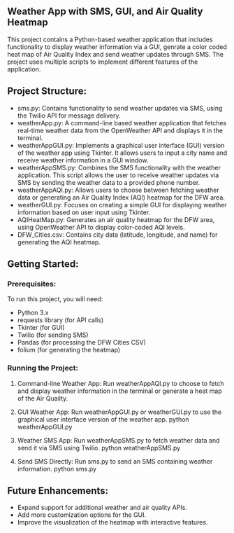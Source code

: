 ## Weather App with SMS, GUI, and Air Quality Heatmap

This project contains a Python-based weather application that includes functionality to display weather information via a GUI, genrate a color coded heat map of Air Quality Index and send weather updates through SMS. The project uses multiple scripts to implement different features of the application.

## Project Structure:

- sms.py: Contains functionality to send weather updates via SMS, using the Twilio API for message delivery.
- weatherApp.py: A command-line based weather application that fetches real-time weather data from the OpenWeather API and displays it in the terminal.
- weatherAppGUI.py: Implements a graphical user interface (GUI) version of the weather app using Tkinter. It allows users to input a city name and receive weather information in a GUI window.
- weatherAppSMS.py: Combines the SMS functionality with the weather application. This script allows the user to receive weather updates via SMS by sending the weather data to a provided phone number.
- weatherAppAQI.py: Allows users to choose between fetching weather data or generating an Air Quality Index (AQI) heatmap for the DFW area.
- weatherGUI.py: Focuses on creating a simple GUI for displaying weather information based on user input using Tkinter.
- AQIHeatMap.py: Generates an air quality heatmap for the DFW area, using OpenWeather API to display color-coded AQI levels.
- DFW_Cities.csv: Contains city data (latitude, longitude, and name) for generating the AQI heatmap.

## Getting Started:

### Prerequisites:
To run this project, you will need:
- Python 3.x
- requests library (for API calls)
- Tkinter (for GUI)
- Twilio (for sending SMS)
- Pandas (for processing the DFW Cities CSV)
- folium (for generating the heatmap)

### Running the Project:

1. Command-line Weather App:
   Run weatherAppAQI.py to choose to fetch and display weather information in the terminal or generate a heat map of the Air Quailty.

2. GUI Weather App:
   Run weatherAppGUI.py or weatherGUI.py to use the graphical user interface version of the weather app.
   python weatherAppGUI.py

3. Weather SMS App:
   Run weatherAppSMS.py to fetch weather data and send it via SMS using Twilio.
   python weatherAppSMS.py

4. Send SMS Directly:
   Run sms.py to send an SMS containing weather information.
   python sms.py

## Future Enhancements:
- Expand support for additional weather and air quality APIs.
- Add more customization options for the GUI.
- Improve the visualization of the heatmap with interactive features.

